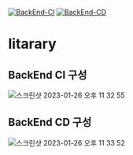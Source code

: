 [![BackEnd-CI](https://github.com/dukki-labs/litarary/actions/workflows/%08BackEnd-CI.yml/badge.svg)](https://github.com/dukki-labs/litarary/actions/workflows/%08BackEnd-CI.yml)
[![BackEnd-CD](https://github.com/dukki-labs/litarary/actions/workflows/BackEnd-CD.yml/badge.svg)](https://github.com/dukki-labs/litarary/actions/workflows/BackEnd-CD.yml)

# litarary

## BackEnd CI 구성

![스크린샷 2023-01-26 오후 11 32 55](https://user-images.githubusercontent.com/39672033/214862586-4dda9186-01b5-4192-a556-f2b092cebdba.png)

## BackEnd CD 구성

![스크린샷 2023-01-26 오후 11 33 52](https://user-images.githubusercontent.com/39672033/214862830-ad93e15a-0c75-42e5-8ce1-854c9b7838f4.png)
